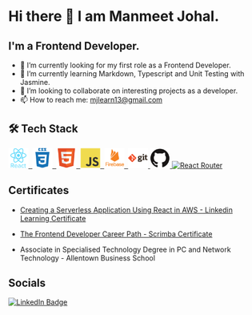 # Hi there 👋 I am Manmeet Johal.

## I'm a Frontend Developer.

- 🔭 I’m currently looking for my first role as a Frontend Developer.
- 🌱 I’m currently learning Markdown, Typescript and Unit Testing with Jasmine.
- 👯 I’m looking to collaborate on interesting projects as a developer.
- 📫 How to reach me: mjlearn13@gmail.com

## 🛠️ Tech Stack
<div>
    <a href="https://react.dev/">
      <img src="https://github.com/devicons/devicon/blob/master/icons/react/react-original-wordmark.svg" title="React"         
      alt="React" width="40" height="40"/>&nbsp;
    </a>
    <a href="https://developer.mozilla.org/en-US/docs/Web/CSS">
      <img src="https://github.com/devicons/devicon/blob/master/icons/css3/css3-plain-wordmark.svg"  title="CSS3" alt="CSS" 
      width="40" height="40"/>&nbsp;
    </a>
     <a href="https://developer.mozilla.org/en-US/docs/Web/HTML">
      <img src="https://github.com/devicons/devicon/blob/master/icons/html5/html5-original.svg" title="HTML5" alt="HTML" 
      width="40" height="40"/>&nbsp;
    </a>
     <a href="https://developer.mozilla.org/en-US/docs/Web/javascript">
      <img src="https://github.com/devicons/devicon/blob/master/icons/javascript/javascript-original.svg" title="JavaScript" 
      alt="JavaScript" width="40" height="40"/>&nbsp;
    </a>
     <a href="https://firebase.google.com/">
      <img src="https://github.com/devicons/devicon/blob/master/icons/firebase/firebase-plain-wordmark.svg" title="Firebase" alt="Firebase" width="40" height="40"/>&nbsp;
    </a>
     <a href="https://git-scm.com/">
      <img src="https://github.com/devicons/devicon/blob/master/icons/git/git-original-wordmark.svg" title="Git" alt="Git" 
      width="40" height="40"/>
    </a>
    <a href="https://github.com/mjlearn13">
      <img src="https://github.com/devicons/devicon/blob/master/icons/github/github-original.svg" title="Github" alt="Github" 
      width="40" height="40"/>
    </a>
    <a href="https://reactrouter.com/en/main">
      <img src="https://cdn.freebiesupply.com/logos/thumbs/2x/react-router-logo.png" title="React Router" alt="React Router" 
      width="40" height="40"/>
    </a>


    
    
</div>

## Certificates
- <a href="https://www.linkedin.com/learning/certificates/502279974aba5e04af597a88531841a16560a0d33e98f72b34db218510dccc41">
    Creating a Serverless Application Using React in AWS - Linkedin Learning Certificate
</a>
    
- <a href="./The%20Frontend%20Developer%20Career%20Path%20Completion%20Certificate.png">
    The Frontend Developer Career Path - Scrimba Certificate
</a>

- Associate in Specialised Technology Degree in PC and Network Technology - Allentown Business School

## Socials
<a href="https://www.linkedin.com/in/mjlearn13/">
    <img src="https://img.shields.io/badge/LinkedIn-blue?style=for-the-badge&logo=linkedin&logoColor=white" alt="LinkedIn Badge"/>
  </a>







